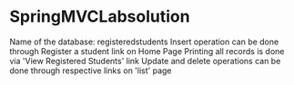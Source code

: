 # SpringMVCLabsolution
Name of the database: registeredstudents
Insert operation can be done through Register a student link on Home Page
Printing all records is done via 'View Registered Students' link
Update and delete operations can be done through respective links on 'list' page
